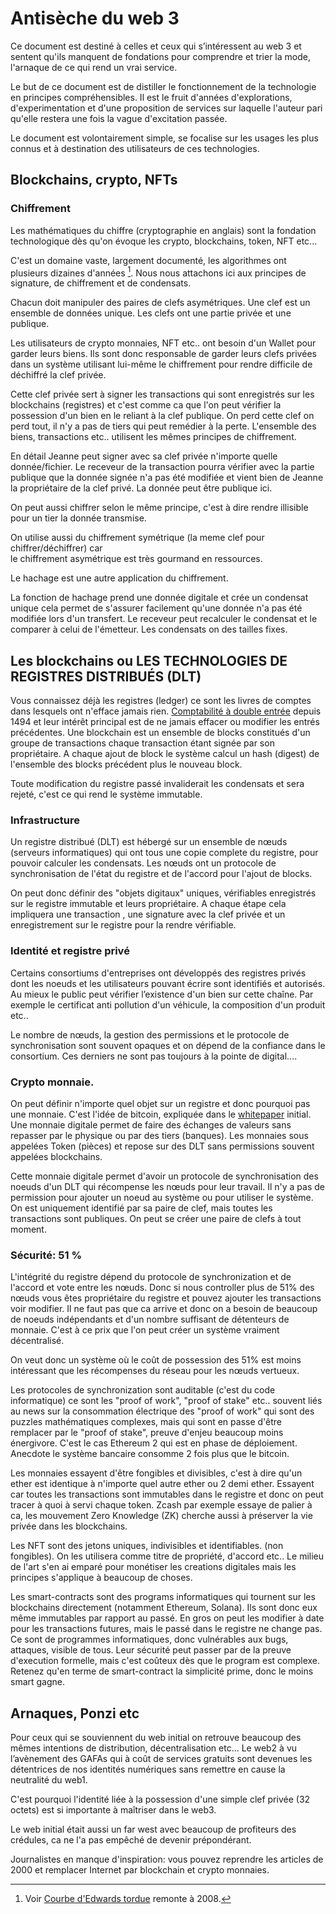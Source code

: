 # Antisèche du web 3

Ce document est destiné à celles et ceux qui s’intéressent au web 3 et sentent qu'ils manquent de fondations pour comprendre et trier la mode, l'arnaque de ce qui rend un vrai service.

Le but de ce document est de distiller le fonctionnement de la technologie en principes compréhensibles. Il est le fruit d'années d'explorations, d'experimentation et d'une proposition de services sur laquelle l'auteur pari qu'elle restera une fois la vague d'excitation passée.

Le document est volontairement simple, se focalise sur les usages les plus connus et à destination des utilisateurs de ces technologies.

## Blockchains, crypto, NFTs

### Chiffrement

Les mathématiques du chiffre (cryptographie en anglais) sont la fondation technologique dès qu'on évoque les crypto, blockchains, token, NFT etc...

C'est un domaine vaste, largement documenté, les algorithmes ont plusieurs dizaines d'années [^1]. Nous nous attachons ici aux principes de signature, de chiffrement et de condensats.

Chacun doit manipuler des paires de clefs asymétriques. Une clef est un ensemble de données unique. Les clefs ont une partie privée et une publique.

Les utilisateurs de crypto monnaies, NFT etc.. ont besoin d'un Wallet pour garder leurs biens. Ils sont donc responsable de garder leurs clefs privées dans un système utilisant lui-même le chiffrement pour rendre difficile de déchiffré la clef privée.

Cette clef privée sert à signer les transactions qui sont enregistrés sur les blockchains (registres) et c'est comme ca que l'on peut vérifier la possession d'un bien en le reliant à la clef publique. On perd cette clef on perd tout, il n'y a pas de tiers qui peut remédier à la perte. L'ensemble des biens, transactions etc.. utilisent les mêmes principes de chiffrement.

En détail Jeanne peut signer avec sa clef privée n'importe quelle donnée/fichier.
Le receveur de la transaction pourra vérifier avec la partie publique que la donnée signée n'a pas été modifiée et vient bien de Jeanne la propriétaire de la clef privé.
La donnée peut être publique ici.

On peut aussi chiffrer selon le même principe, c'est à dire rendre illisible pour un tier la donnée transmise.

On utilise aussi du chiffrement symétrique (la meme clef pour chiffrer/déchiffrer) car  
le chiffrement asymétrique est très gourmand en ressources.

Le hachage est une autre application du chiffrement.

La fonction de hachage prend une donnée digitale et crée un condensat unique cela permet de s'assurer facilement qu'une donnée n'a pas été modifiée lors d'un transfert. Le receveur peut recalculer le condensat et le comparer à celui de l'émetteur. Les condensats on des tailles fixes.

[^1]: Voir [Courbe d'Edwards tordue](https://fr.wikipedia.org/wiki/Courbe_d%27Edwards_tordue) remonte à 2008.

## Les blockchains ou LES TECHNOLOGIES DE REGISTRES DISTRIBUÉS (DLT)

Vous connaissez déjà les registres (ledger) ce sont les livres de comptes dans lesquels ont n'efface jamais rien. [Comptabilité à double entrée](https://fr.wikipedia.org/wiki/Comptabilit%C3%A9_en_partie_double) depuis 1494 et leur intérêt principal est de ne jamais effacer ou modifier les entrés précédentes.
Une blockchain est un ensemble de blocks constitués d'un groupe de transactions  chaque transaction étant signée par son propriétaire.
A chaque ajout de block le système calcul un hash (digest) de l'ensemble des
 blocks précédent plus le nouveau block.

Toute modification du registre passé invaliderait les condensats et sera rejeté, c'est ce qui rend le système immutable.

### Infrastructure

Un registre distribué (DLT) est hébergé sur un ensemble de nœuds (serveurs informatiques) qui ont tous une copie complete du registre, pour pouvoir calculer les condensats.
Les nœuds ont un protocole de synchronisation de l'état du registre et de l'accord pour l'ajout de blocks.

On peut donc définir des "objets digitaux" uniques, vérifiables enregistrés sur le registre immutable et leurs propriétaire. A chaque étape cela impliquera une transaction , une signature avec la clef privée et un enregistrement sur le registre pour la rendre vérifiable.

### Identité et registre privé

Certains consortiums d'entreprises ont développés des registres privés dont les noeuds et les utilisateurs pouvant écrire sont identifiés et autorisés. Au mieux le public peut vérifier l’existence d'un bien sur cette chaîne. Par exemple le certificat anti pollution d'un véhicule, la composition d'un produit etc..

Le nombre de nœuds, la gestion des permissions et le protocole de synchronisation sont souvent opaques et on  dépend de la confiance dans le consortium. Ces derniers ne sont pas toujours à la pointe de digital....

### Crypto monnaie.

On peut définir n'importe quel objet sur un registre et donc pourquoi pas une monnaie. C'est l'idée de bitcoin, expliquée dans le [whitepaper](https://bitcoin.org/bitcoin.pdf) initial. 
Une monnaie digitale permet de faire des échanges de valeurs sans repasser par le physique ou par des tiers (banques). Les monnaies sous appelées Token (pièces) et repose sur des DLT sans permissions souvent appelées blockchains.

Cette monnaie digitale permet d'avoir un protocole de synchronisation des noeuds d'un DLT qui récompense les nœuds pour leur travail. Il n'y a pas de permission pour ajouter un noeud au système ou pour utiliser le système. On est uniquement identifié par sa paire de clef, mais toutes les transactions sont publiques. On peut se créer une paire de clefs à tout moment.

### Sécurité: 51 %

L'intégrité du registre dépend du protocole de synchronization et de l'accord et vote entre les nœuds. Donc si nous controller plus de 51% des nœuds vous êtes propriétaire du registre et pouvez ajouter les transactions voir modifier. Il ne faut pas que ca arrive et donc on a besoin de beaucoup de noeuds indépendants et d'un nombre suffisant de détenteurs de monnaie. C'est à ce prix que l'on peut créer un système vraiment décentralisé.

On veut donc un système où le coût de possession des 51% est moins intéressant que les
récompenses du réseau pour les nœuds vertueux.

Les protocoles de synchronization sont auditable (c'est du code informatique) ce sont les "proof of work", "proof of stake" etc.. souvent liés au news sur la consommation électrique des "proof of work" qui sont des puzzles mathématiques complexes, mais qui sont en passe d'être remplacer par le "proof of stake", preuve d'enjeu beaucoup moins énergivore. C'est le cas Ethereum 2 qui est en phase de déploiement.
Anecdote le système bancaire consomme 2 fois plus que le bitcoin.

Les monnaies essayent d'être fongibles et divisibles, c'est à dire qu'un ether est identique à n'importe quel autre ether ou 2 demi ether. Essayent car toutes les transactions sont immutables dans le registre et donc on peut tracer à quoi à servi chaque token. Zcash par exemple essaye de palier à ca, les mouvement Zero Knowledge (ZK) cherche aussi à préserver la vie privée dans les blockchains.

Les NFT sont des jetons uniques, indivisibles et identifiables. (non fongibles). On les utilisera comme titre de propriété, d'accord etc.. Le milieu de l'art s'en ai emparé pour monétiser les creations digitales mais les principes s'applique à beaucoup de choses.

Les smart-contracts sont des programs informatiques qui tournent sur les blockchains directement (notamment Ethereum, Solana). Ils sont donc eux même immutables par rapport au passé. En gros on peut les modifier à date pour les transactions futures, mais le passé dans le registre ne change pas. Ce sont de programmes informatiques, donc vulnérables aux bugs, attaques, visible de tous. Leur sécurité peut passer par de la preuve d'execution formelle, mais c'est coûteux dès que le program est complexe.
Retenez qu'en terme de smart-contract la simplicité prime, donc le moins smart gagne.

## Arnaques, Ponzi etc

Pour ceux qui se souviennent du web initial on retrouve beaucoup des mêmes intentions de distribution, décentralisation etc...
Le web2 à vu l’avènement des GAFAs qui à coût de services gratuits sont devenues les détentrices de nos identités numériques sans remettre en cause la neutralité du web1.

C'est pourquoi l'identité liée à la possession d'une simple clef privée (32 octets) est si importante à maîtriser dans le web3.

Le web initial était aussi un far west avec beaucoup de profiteurs des crédules, ca ne l'a pas empêché de devenir prépondérant.

Journalistes en manque d'inspiration: vous pouvez reprendre les articles de 2000 et remplacer Internet par blockchain et crypto monnaies.

